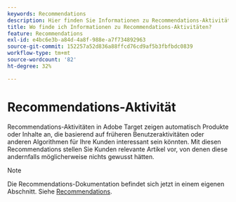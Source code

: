 ```yaml
---
keywords: Recommendations
description: Hier finden Sie Informationen zu Recommendations-Aktivitäten auf Adobe [!DNL Target]  mit automatischen Produkten oder Inhalten, die basierend auf früheren Benutzeraktivitäten für Ihre Kunden interessant sein könnten.
title: Wo finde ich Informationen zu Recommendations-Aktivitäten?
feature: Recommendations
exl-id: e4bc6e3b-a84d-4a8f-988e-a7f734892963
source-git-commit: 152257a52d836a88ffcd76cd9af5b3fbfbdc0839
workflow-type: tm+mt
source-wordcount: '82'
ht-degree: 32%

---
```


# Recommendations-Aktivität

Recommendations-Aktivitäten in Adobe Target zeigen automatisch Produkte oder Inhalte an, die basierend auf früheren Benutzeraktivitäten oder anderen Algorithmen für Ihre Kunden interessant sein könnten. Mit diesen Recommendations stellen Sie Kunden relevante Artikel vor, von denen diese andernfalls möglicherweise nichts gewusst hätten.

>[!NOTE]
>
>Die Recommendations-Dokumentation befindet sich jetzt in einem eigenen Abschnitt. Siehe [Recommendations](/help/main/c-recommendations/recommendations.md#concept_7556C8A4543942F2A77B13A29339C0C0).
